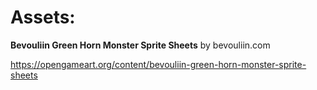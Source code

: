 # Assets:
**Bevouliin Green Horn Monster Sprite Sheets** by bevouliin.com

https://opengameart.org/content/bevouliin-green-horn-monster-sprite-sheets

